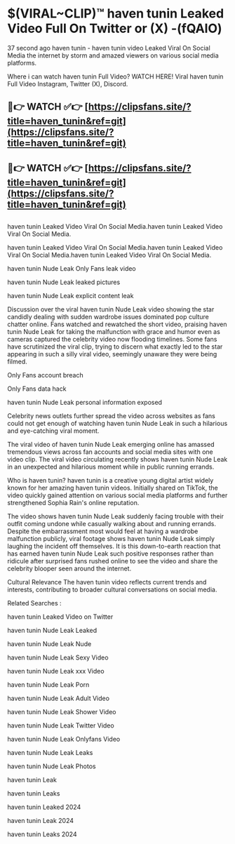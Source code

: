 # $(VIRAL~CLIP)™ haven tunin Leaked Video Full On Twitter or (X) -(fQAlO)
37 second ago haven tunin - haven tunin video Leaked Viral On Social Media the internet by storm and amazed viewers on various social media platforms.

Where i can watch haven tunin Full Video? WATCH HERE! Viral haven tunin Full Video Instagram, Twitter (X), Discord.

## 🔴👉 WATCH ✅👉 [https://clipsfans.site/?title=haven_tunin&ref=git](https://clipsfans.site/?title=haven_tunin&ref=git)
## 🔴👉 WATCH ✅👉 [https://clipsfans.site/?title=haven_tunin&ref=git](https://clipsfans.site/?title=haven_tunin&ref=git)
##
haven tunin Leaked Video Viral On Social Media.haven tunin Leaked Video Viral On Social Media.

haven tunin Leaked Video Viral On Social Media.haven tunin Leaked Video Viral On Social Media.haven tunin Leaked Video Viral On Social Media.

haven tunin Nude Leak Only Fans leak video

haven tunin Nude Leak leaked pictures

haven tunin Nude Leak explicit content leak

Discussion over the viral haven tunin Nude Leak video showing the star candidly dealing with sudden wardrobe issues dominated pop culture chatter online. Fans watched and rewatched the short video, praising haven tunin Nude Leak for taking the malfunction with grace and humor even as cameras captured the celebrity video now flooding timelines. Some fans have scrutinized the viral clip, trying to discern what exactly led to the star appearing in such a silly viral video, seemingly unaware they were being filmed.


Only Fans account breach

Only Fans data hack

haven tunin Nude Leak personal information exposed

Celebrity news outlets further spread the video across websites as fans could not get enough of watching haven tunin Nude Leak in such a hilarious and eye-catching viral moment.


The viral video of haven tunin Nude Leak emerging online has amassed tremendous views across fan accounts and social media sites with one video clip. The viral video circulating recently shows haven tunin Nude Leak in an unexpected and hilarious moment while in public running errands.


Who is haven tunin? haven tunin is a creative young digital artist widely known for her amazing haven tunin videos. Initially shared on TikTok, the video quickly gained attention on various social media platforms and further strengthened Sophia Rain's online reputation.

The video shows haven tunin Nude Leak suddenly facing trouble with their outfit coming undone while casually walking about and running errands. Despite the embarrassment most would feel at having a wardrobe malfunction publicly, viral footage shows haven tunin Nude Leak simply laughing the incident off themselves. It is this down-to-earth reaction that has earned haven tunin Nude Leak such positive responses rather than ridicule after surprised fans rushed online to see the video and share the celebrity blooper seen around the internet.

Cultural Relevance The haven tunin video reflects current trends and interests, contributing to broader cultural conversations on social media.

Related Searches :

haven tunin Leaked Video on Twitter

haven tunin Nude Leak Leaked

haven tunin Nude Leak Nude

haven tunin Nude Leak Sexy Video

haven tunin Nude Leak xxx Video

haven tunin Nude Leak Porn

haven tunin Nude Leak Adult Video

haven tunin Nude Leak Shower Video

haven tunin Nude Leak Twitter Video

haven tunin Nude Leak Onlyfans Video

haven tunin Nude Leak Leaks

haven tunin Nude Leak Photos

haven tunin Leak

haven tunin Leaks

haven tunin Leaked 2024

haven tunin Leak 2024

haven tunin Leaks 2024
